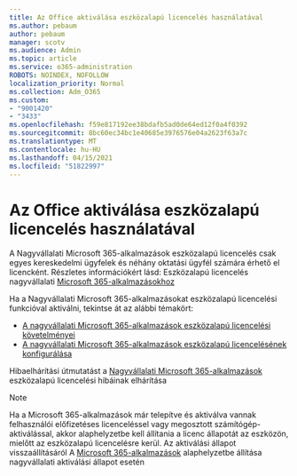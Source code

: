 ```yaml
---
title: Az Office aktiválása eszközalapú licencelés használatával
ms.author: pebaum
author: pebaum
manager: scotv
ms.audience: Admin
ms.topic: article
ms.service: o365-administration
ROBOTS: NOINDEX, NOFOLLOW
localization_priority: Normal
ms.collection: Adm_O365
ms.custom:
- "9001420"
- "3433"
ms.openlocfilehash: f59e817192ee38bdafb5ad0de64ed12f0a4f0392
ms.sourcegitcommit: 8bc60ec34bc1e40685e3976576e04a2623f63a7c
ms.translationtype: MT
ms.contentlocale: hu-HU
ms.lasthandoff: 04/15/2021
ms.locfileid: "51822997"
---
```

# <a name="activating-office-using-device-based-licensing"></a>Az Office aktiválása eszközalapú licencelés használatával

A Nagyvállalati Microsoft 365-alkalmazások eszközalapú licencelés csak egyes kereskedelmi ügyfelek és néhány oktatási ügyfél számára érhető el licencként. Részletes információkért lásd: Eszközalapú licencelés nagyvállalati [Microsoft 365-alkalmazásokhoz](https://docs.microsoft.com/deployoffice/device-based-licensing)

Ha a Nagyvállalati Microsoft 365-alkalmazásokat eszközalapú licencelési funkcióval aktiválni, tekintse át az alábbi témakört:

- [A nagyvállalati Microsoft 365-alkalmazások eszközalapú licencelési követelményei](https://docs.microsoft.com/deployoffice/device-based-licensing#requirements-for-using-device-based-licensing-for-microsoft-365-apps-for-enterprise)
- [A nagyvállalati Microsoft 365-alkalmazások eszközalapú licencelésének konfigurálása](https://docs.microsoft.com/deployoffice/device-based-licensing#steps-to-configure-device-based-licensing-for-microsoft-365-apps-for-enterprise)

Hibaelhárítási útmutatást a [Nagyvállalati Microsoft 365-alkalmazások](https://docs.microsoft.com/deployoffice/device-based-licensing#troubleshoot-device-based-licensing-for-microsoft-365-apps-for-enterprise) eszközalapú licencelési hibáinak elhárítása

> [!NOTE]
> Ha a Microsoft 365-alkalmazások már telepítve és aktiválva vannak felhasználói előfizetéses licenceléssel vagy megosztott számítógép-aktiválással, akkor alaphelyzetbe kell állítania a licenc állapotát az eszközön, mielőtt az eszközalapú licencelésre kerül. Az aktiválási állapot visszaállításáról A [Microsoft 365-alkalmazások](https://docs.microsoft.com/office/troubleshoot/activation/reset-office-365-proplus-activation-state) alaphelyzetbe állítása nagyvállalati aktiválási állapot esetén
